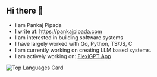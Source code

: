 ## Hi there 👋

<!--
**ppipada/ppipada** is a ✨ _special_ ✨ repository because its `README.md` (this file) appears on your GitHub profile.

Here are some ideas to get you started:

- 🔭 I’m currently working on ...
- 🌱 I’m currently learning ...
- 👯 I’m looking to collaborate on ...
- 🤔 I’m looking for help with ...
- 💬 Ask me about ...
- 📫 How to reach me: ...
- 😄 Pronouns: ...
- ⚡ Fun fact: ...
-->

- I am Pankaj Pipada
- I write at: https://pankajpipada.com
- I am interested in building software systems
- I have largely worked with Go, Python, TS/JS, C
- I am currently working on creating LLM based systems.
- I am actively working on: [FlexiGPT App](https://github.com/ppipada/flexigpt)

<!--
![Github Stats](https://github-readme-stats.vercel.app/api?username=ppipada&show_icons=true&theme=graywhite)

![Top Languages Card](https://github-readme-stats.vercel.app/api/top-langs/?username=ppipada&show_icons=true&theme=graywhite)


![Github Stats](https://github-readme-stats-ppipadas-projects.vercel.app/api?username=ppipada&layout=compact&show_icons=true&theme=graywhite)
-->
![Top Languages Card](https://github-readme-stats-ppipadas-projects.vercel.app/api/top-langs/?username=ppipada&exclude_repo=ppipada.github.io&show_icons=true&theme=graywhite)

